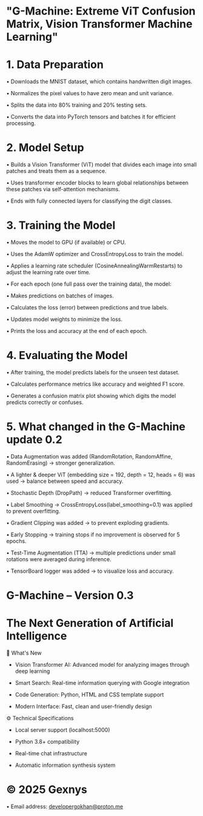 # "G-Machine: Extreme ViT Confusion Matrix, Vision Transformer Machine Learning"

# 1. Data Preparation
• Downloads the MNIST dataset, which contains handwritten digit images.

• Normalizes the pixel values to have zero mean and unit variance.

• Splits the data into 80% training and 20% testing sets.

• Converts the data into PyTorch tensors and batches it for efficient processing.

# 2. Model Setup
• Builds a Vision Transformer (ViT) model that divides each image into small patches and treats them as a sequence.

• Uses transformer encoder blocks to learn global relationships between these patches via self-attention mechanisms.

• Ends with fully connected layers for classifying the digit classes.

# 3. Training the Model
• Moves the model to GPU (if available) or CPU.

• Uses the AdamW optimizer and CrossEntropyLoss to train the model.

• Applies a learning rate scheduler (CosineAnnealingWarmRestarts) to adjust the learning rate over time.

• For each epoch (one full pass over the training data), the model:

• Makes predictions on batches of images.

• Calculates the loss (error) between predictions and true labels.

• Updates model weights to minimize the loss.

• Prints the loss and accuracy at the end of each epoch.

# 4. Evaluating the Model
• After training, the model predicts labels for the unseen test dataset.

• Calculates performance metrics like accuracy and weighted F1 score.

• Generates a confusion matrix plot showing which digits the model predicts correctly or confuses.

# 5. What changed in the G-Machine update 0.2

• Data Augmentation was added (RandomRotation, RandomAffine, RandomErasing) → stronger generalization.

• A lighter & deeper ViT (embedding size = 192, depth = 12, heads = 6) was used → balance between speed and accuracy.

• Stochastic Depth (DropPath) → reduced Transformer overfitting.

• Label Smoothing → CrossEntropyLoss(label_smoothing=0.1) was applied to prevent overfitting.

• Gradient Clipping was added → to prevent exploding gradients.

• Early Stopping → training stops if no improvement is observed for 5 epochs.

• Test-Time Augmentation (TTA) → multiple predictions under small rotations were averaged during inference.

• TensorBoard logger was added → to visualize loss and accuracy.

# G-Machine – Version 0.3 
# The Next Generation of Artificial Intelligence

🚀 What's New

- Vision Transformer AI: Advanced model for analyzing images through deep learning

- Smart Search: Real-time information querying with Google integration

- Code Generation: Python, HTML and CSS template support

- Modern Interface: Fast, clean and user-friendly design

⚙️ Technical Specifications

- Local server support (localhost:5000)

- Python 3.8+ compatibility

- Real-time chat infrastructure

- Automatic information synthesis system

# © 2025 Gexnys

• Email address: developergokhan@proton.me


